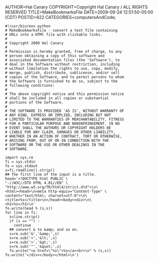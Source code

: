 AUTHOR=Hal Canary
COPYRIGHT=Copyright Hal Canary / ALL RIGHTS RESERVED
TITLE=MakeBookmarksFile
DATE=2009-09-24 12:51:50-05:00 (CDT)
POSTID=822
CATEGORIES=computersAndCode;

    #!/usr/bin/env python
    # MakeBookmarksFile - convert a text file containing
    # URLs into a HTMl file with clickable links.
    #
    # Copyright 2008 Hal Canary
    #
    # Permission is hereby granted, free of charge, to any
    # person obtaining a copy of this software and
    # associated documentation files (the 'Software'), to
    # deal in the Software without restriction, including
    # without limitation the rights to use, copy, modify,
    # merge, publish, distribute, sublicense, and/or sell
    # copies of the Software, and to permit persons to whom
    # the Software is furnished to do so, subject to the
    # following conditions:
    #
    # The above copyright notice and this permission notice
    # shall be included in all copies or substantial
    # portions of the Software.
    #
    # THE SOFTWARE IS PROVIDED 'AS IS', WITHOUT WARRANTY OF
    # ANY KIND, EXPRESS OR IMPLIED, INCLUDING BUT NOT
    # LIMITED TO THE WARRANTIES OF MERCHANTABILITY, FITNESS
    # FOR A PARTICULAR PURPOSE AND NONINFRINGEMENT. IN NO
    # EVENT SHALL THE AUTHORS OR COPYRIGHT HOLDERS BE
    # LIABLE FOR ANY CLAIM, DAMAGES OR OTHER LIABILITY,
    # WHETHER IN AN ACTION OF CONTRACT, TORT OR OTHERWISE,
    # ARISING FROM, OUT OF OR IN CONNECTION WITH THE
    # SOFTWARE OR THE USE OR OTHER DEALINGS IN THE
    # SOFTWARE.
    
    import sys,re
    fi = sys.stdin
    fo = sys.stdout
    s=fi.readline().strip()
    ## The first line of the input is a title.
    head='<!DOCTYPE html PUBLIC \
    "-//W3C//DTD HTML 4.01//EN" \
    "http://www.w3.org/TR/html4/strict.dtd">\n\
    <html><head>\n<meta http-equiv="Content-Type" \
    content="text/html; charset=utf-8">\n\
    <title>%s</title>\n</head><body><div>\n\
    <h1>%s</h1>\n'
    fo.write(head % (s,s))
    for line in fi:
      s=line.strip()
      if (s == "") :
        continue
      ## convert & to &amp; and so on.
      s=re.sub('&','&amp;',s)
      s=re.sub('<','&lt;',s)
      s=re.sub('>','&gt;',s)
      s=re.sub('"','&quot;',s)
      fo.write("<a href=\"%s\">%s</a><br>\n" % (s,s))
    fo.write('</div></body></html>\n')
